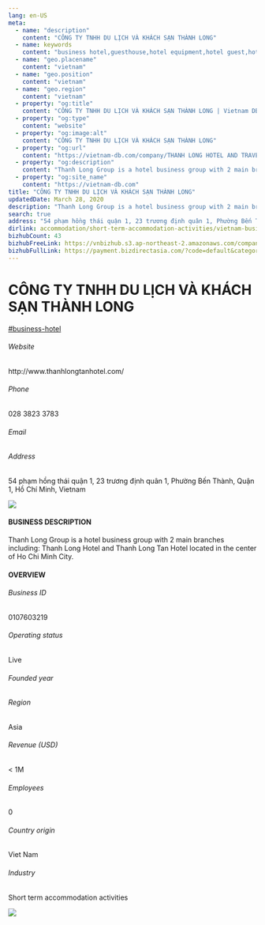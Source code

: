 ```yaml
---
lang: en-US
meta:
  - name: "description"
    content: "CÔNG TY TNHH DU LỊCH VÀ KHÁCH SẠN THÀNH LONG"
  - name: keywords
    content: "business hotel,guesthouse,hotel equipment,hotel guest,hotel reservation,hotels,leisure hotel,membership,on site,resort,resort hotels,tourism,travelers,vacation,vacation,vietnam-business-hotel-companies"
  - name: "geo.placename"
    content: "vietnam"
  - name: "geo.position"
    content: "vietnam"
  - name: "geo.region"
    content: "vietnam"
  - property: "og:title"
    content: "CÔNG TY TNHH DU LỊCH VÀ KHÁCH SẠN THÀNH LONG | Vietnam DB"
  - property: "og:type"
    content: "website"
  - property: "og:image:alt"
    content: "CÔNG TY TNHH DU LỊCH VÀ KHÁCH SẠN THÀNH LONG"
  - property: "og:url"
    content: "https://vietnam-db.com/company/THANH LONG HOTEL AND TRAVEL COMPANY LIMITED-2512115"
  - property: "og:description"
    content: "Thanh Long Group is a hotel business group with 2 main branches including Thanh Long Hotel and Thanh Long Tan Hotel located in the center of Ho Chi Minh City."
  - property: "og:site_name"
    content: "https://vietnam-db.com"
title: "CÔNG TY TNHH DU LỊCH VÀ KHÁCH SẠN THÀNH LONG"
updatedDate: March 28, 2020
description: "Thanh Long Group is a hotel business group with 2 main branches including Thanh Long Hotel and Thanh Long Tan Hotel located in the center of Ho Chi Minh City."
search: true
address: "54 phạm hồng thái quận 1, 23 trương định quân 1, Phường Bến Thành, Quận 1, Hồ Chí Minh, Vietnam"
dirlink: accommodation/short-term-accommodation-activities/vietnam-business-hotel-companies
bizhubCount: 43
bizhubFreeLink: https://vnbizhub.s3.ap-northeast-2.amazonaws.com/companies/vietnam-business-hotel-companies_preview.xlsx
bizhubFullLink: https://payment.bizdirectasia.com/?code=default&category=bizhub&item=vietnam-business-hotel-companies&redirect=https://vietnam-db.com
---
```



<div class="bd-item">
    <div class="item-content">
        <div class="detail-title-wrap">
            <h1 class="detail-title">
                CÔNG TY TNHH DU LỊCH VÀ KHÁCH SẠN THÀNH LONG
            </h1>
        </div>
		<div class="detail-tagslist"><a href="/accommodation/short-term-accommodation-activities/tags/business-hotel" class="detail-tagitem">#business-hotel</a></div>
        <h6 class="bd-label">Website</h6>
        <p>http://www.thanhlongtanhotel.com/</p>
		<h6 class="bd-label">Phone</h6>
        <p>028 3823 3783</p>
        <h6 class="bd-label">Email</h6>
        <p><a class="textColorPrimary" href="#"></a></p>
        <h6 class="bd-label">Address</h6>
        <p>54 phạm hồng thái quận 1, 23 trương định quân 1, Phường Bến Thành, Quận 1, Hồ Chí Minh, Vietnam</p>
    </div>
</div>

<div class="banner-wrap text-center"><a href="" class="banner-link"><img src="/assets/vndb.com/BannerAds2.jpg" class="banner-img"></a></div>

<div class="bd-item">
    <div class="item-content">
        <h4 class="textColorPrimary item-title">BUSINESS DESCRIPTION</h4>
        <p>Thanh Long Group is a hotel business group with 2 main branches including: Thanh Long Hotel and Thanh Long Tan Hotel located in the center of Ho Chi Minh City.</p>
    </div>
</div>

<div class="bd-item">
    <div class="item-content">
        <h4 class="textColorPrimary item-title">OVERVIEW</h4>
        <div class="item-info">
            <h6 class="bd-label">Business ID</h6>
            <p>0107603219</p>
        </div>
        <div class="item-info">
            <h6 class="bd-label">Operating status</h6>
            <p>Live<small class="bd-status_dot live"></small></p>
        </div>
        <div class="item-info">
            <h6 class="bd-label">Founded year</h6>
            <p></p>
        </div>
        <div class="item-info">
            <h6 class="bd-label">Region</h6>
            <p>Asia</p>
        </div>
        <div class="item-info">
            <h6 class="bd-label">Revenue (USD)</h6>
            <p>&lt; 1M</p>
        </div>
        <div class="item-info">
            <h6 class="bd-label">Employees</h6>
            <p>0</p>
        </div>
        <div class="item-info">
            <h6 class="bd-label">Country origin</h6>
            <p>Viet Nam</p>
        </div>
        <div class="item-info">
            <h6 class="bd-label">Industry</h6>
            <p>Short term accommodation activities</p>
        </div>
    </div>
</div>

<div class="banner-wrap text-center"><a href="" class="banner-link"><img src="/assets/vndb.com/BannerAd_04_728x90.jpg" class="banner-img"></a></div>

<CustomPopup popupTitle="ENTER EMAIL TO DOWNLOAD" popupSubTitle="The companies data will be sent to your inbox. Please enter your email." :free="this.$frontmatter.bizhubFreeLink" :paid="this.$frontmatter.bizhubFullLink" :count="this.$frontmatter.bizhubCount"/>

